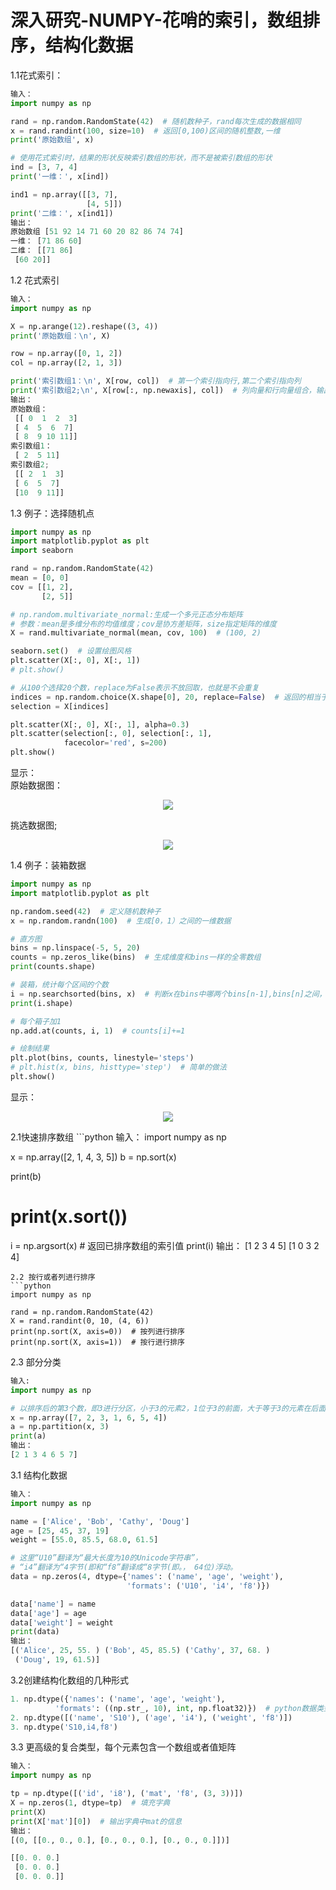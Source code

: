 # 深入研究-NUMPY-花哨的索引，数组排序，结构化数据
1.1花式索引：
```python
输入：
import numpy as np

rand = np.random.RandomState(42)  # 随机数种子，rand每次生成的数据相同
x = rand.randint(100, size=10)  # 返回[0,100)区间的随机整数,一维
print('原始数组', x)

# 使用花式索引时，结果的形状反映索引数组的形状，而不是被索引数组的形状
ind = [3, 7, 4]
print('一维：', x[ind])

ind1 = np.array([[3, 7],
                 [4, 5]])
print('二维：', x[ind1])
输出：
原始数组 [51 92 14 71 60 20 82 86 74 74]
一维： [71 86 60]
二维： [[71 86]
 [60 20]]
```
1.2 花式索引
```python
输入：
import numpy as np

X = np.arange(12).reshape((3, 4))
print('原始数组：\n', X)

row = np.array([0, 1, 2])
col = np.array([2, 1, 3])

print('索引数组1：\n', X[row, col])  # 第一个索引指向行,第二个索引指向列
print('索引数组2;\n', X[row[:, np.newaxis], col])  # 列向量和行向量组合，输出二维数组
输出：
原始数组：
 [[ 0  1  2  3]
 [ 4  5  6  7]
 [ 8  9 10 11]]
索引数组1：
 [ 2  5 11]
索引数组2;
 [[ 2  1  3]
 [ 6  5  7]
 [10  9 11]]
```
1.3 例子：选择随机点
```python
import numpy as np
import matplotlib.pyplot as plt
import seaborn

rand = np.random.RandomState(42)
mean = [0, 0]
cov = [[1, 2],
       [2, 5]]

# np.random.multivariate_normal:生成一个多元正态分布矩阵
# 参数：mean是多维分布的均值维度；cov是协方差矩阵，size指定矩阵的维度
X = rand.multivariate_normal(mean, cov, 100)  # (100, 2)

seaborn.set()  # 设置绘图风格
plt.scatter(X[:, 0], X[:, 1])
# plt.show()

# 从100个选择20个数，replace为False表示不放回取，也就是不会重复
indices = np.random.choice(X.shape[0], 20, replace=False)  # 返回的相当于索引值
selection = X[indices]

plt.scatter(X[:, 0], X[:, 1], alpha=0.3)
plt.scatter(selection[:, 0], selection[:, 1],
            facecolor='red', s=200)
plt.show()

```
显示：  
原始数据图：  
<p align="center">
  <img src="https://github.com/yunhao1996/100-Days-ML-Learning-logs/blob/master/Day-47/1.png">
</p>
挑选数据图;
<p align="center">
  <img src="https://github.com/yunhao1996/100-Days-ML-Learning-logs/blob/master/Day-47/2.png">
</p>

1.4 例子：装箱数据
```python
import numpy as np
import matplotlib.pyplot as plt

np.random.seed(42)  # 定义随机数种子
x = np.random.randn(100)  # 生成[0，1）之间的一维数据

# 直方图
bins = np.linspace(-5, 5, 20)
counts = np.zeros_like(bins)  # 生成维度和bins一样的全零数组
print(counts.shape)

# 装箱，统计每个区间的个数
i = np.searchsorted(bins, x)  # 判断x在bins中哪两个bins[n-1],bins[n]之间，并返回n-1
print(i.shape)

# 每个箱子加1
np.add.at(counts, i, 1)  # counts[i]+=1

# 绘制结果
plt.plot(bins, counts, linestyle='steps')
# plt.hist(x, bins, histtype='step')  # 简单的做法
plt.show()
```
显示：
<p align="center">
  <img src="https://github.com/yunhao1996/100-Days-ML-Learning-logs/blob/master/Day-47/3.png">
</p>
2.1快速排序数组
```python
输入：
import numpy as np

x = np.array([2, 1, 4, 3, 5])
b = np.sort(x)

print(b)
# print(x.sort())

i = np.argsort(x)  # 返回已排序数组的索引值
print(i)
输出：
[1 2 3 4 5]
[1 0 3 2 4]
``` 
2.2 按行或者列进行排序
```python
import numpy as np

rand = np.random.RandomState(42)
X = rand.randint(0, 10, (4, 6))
print(np.sort(X, axis=0))  # 按列进行排序
print(np.sort(X, axis=1))  # 按行进行排序
```
2.3 部分分类
```python
输入:
import numpy as np

# 以排序后的第3个数，即3进行分区，小于3的元素2，1位于3的前面，大于等于3的元素在后面
x = np.array([7, 2, 3, 1, 6, 5, 4])
a = np.partition(x, 3)  
print(a)
输出：
[2 1 3 4 6 5 7]
```
3.1 结构化数据
```python
输入：
import numpy as np

name = ['Alice', 'Bob', 'Cathy', 'Doug']
age = [25, 45, 37, 19]
weight = [55.0, 85.5, 68.0, 61.5]

# 这里“U10”翻译为“最大长度为10的Unicode字符串”，
# “i4”翻译为“4字节(即和“f8”翻译成“8字节(即。， 64位)浮动。
data = np.zeros(4, dtype={'names': ('name', 'age', 'weight'),
                          'formats': ('U10', 'i4', 'f8')})

data['name'] = name
data['age'] = age
data['weight'] = weight
print(data)
输出：
[('Alice', 25, 55. ) ('Bob', 45, 85.5) ('Cathy', 37, 68. )
 ('Doug', 19, 61.5)]
```
3.2创建结构化数组的几种形式
```python
1. np.dtype({'names': ('name', 'age', 'weight'),
          'formats': ((np.str_, 10), int, np.float32)})  # python数据类型
2. np.dtype([('name', 'S10'), ('age', 'i4'), ('weight', 'f8')])   
3. np.dtype('S10,i4,f8')
```
3.3 更高级的复合类型，每个元素包含一个数组或者值矩阵
```python
输入：
import numpy as np

tp = np.dtype([('id', 'i8'), ('mat', 'f8', (3, 3))])
X = np.zeros(1, dtype=tp)  # 填充字典
print(X)
print(X['mat'][0])  # 输出字典中mat的信息
输出：
[(0, [[0., 0., 0.], [0., 0., 0.], [0., 0., 0.]])]

[[0. 0. 0.]
 [0. 0. 0.]
 [0. 0. 0.]]
```
